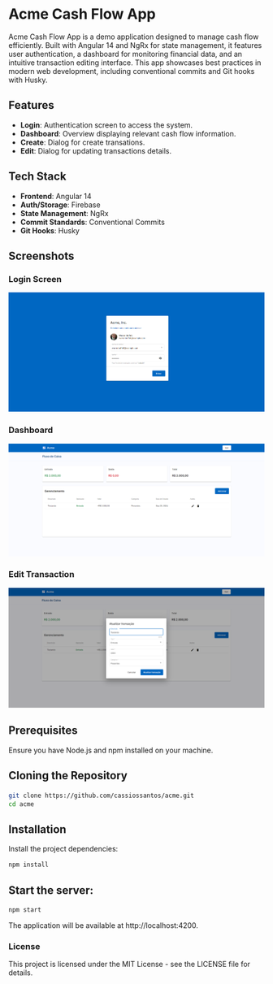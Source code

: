 # Acme Cash Flow App

Acme Cash Flow App is a demo application designed to manage cash flow efficiently. Built with Angular 14 and NgRx for state management, it features user authentication, a dashboard for monitoring financial data, and an intuitive transaction editing interface. This app showcases best practices in modern web development, including conventional commits and Git hooks with Husky.

## Features

- **Login**: Authentication screen to access the system.
- **Dashboard**: Overview displaying relevant cash flow information.
- **Create**: Dialog for create transations.
- **Edit**: Dialog for updating transactions details.

## Tech Stack

- **Frontend**: Angular 14
- **Auth/Storage**: Firebase
- **State Management**: NgRx
- **Commit Standards**: Conventional Commits
- **Git Hooks**: Husky

## Screenshots

### Login Screen
![Login Screen](/screenshots/acme-login.png)

### Dashboard
![Dashboard](/screenshots/acme-dashboard.png)

### Edit Transaction
![Edit Profile](/screenshots/acme-update.png)

## Prerequisites

Ensure you have Node.js and npm installed on your machine.

## Cloning the Repository

```bash
git clone https://github.com/cassiossantos/acme.git
cd acme
```
## Installation

Install the project dependencies:

```bash
npm install
```

## Start the server:

```bash
npm start
```

The application will be available at http://localhost:4200.

### License

This project is licensed under the MIT License - see the LICENSE file for details.

